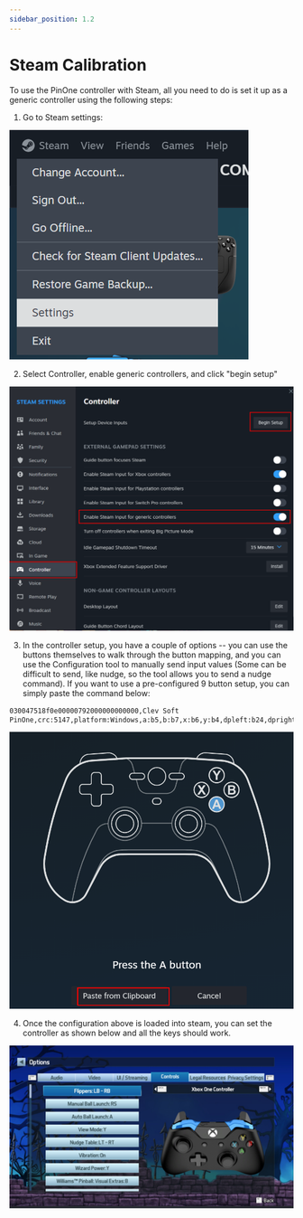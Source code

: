```yaml
---
sidebar_position: 1.2
---
```


# Steam Calibration

To use the PinOne controller with Steam, all you need to do is set it up as a generic controller using the following steps:

1. Go to Steam settings:

![image](./img/steam1.png)

2. Select Controller, enable generic controllers, and click "begin setup"

![image](./img/steam2.png)

3. In the controller setup, you have a couple of options -- you can use the buttons themselves to walk through the button mapping, and you can use the Configuration tool to manually send input values (Some can be difficult to send, like nudge, so the tool allows you to send a nudge command). If you want to use a pre-configured 9 button setup, you can simply paste the command below:

```
030047518f0e00000792000000000000,Clev Soft PinOne,crc:5147,platform:Windows,a:b5,b:b7,x:b6,y:b4,dpleft:b24,dpright:b25,dpup:b26,dpdown:b27,leftx:a0,lefty:a1,righty:a2,leftshoulder:b2,lefttrigger:b3,rightshoulder:b0,righttrigger:b1,back:b28,start:b8,steam:1,
```
![image](./img/steam3.png)

4. Once the configuration above is loaded into steam, you can set the controller as shown below and all the keys should work.

![image](./img/steam4.png)